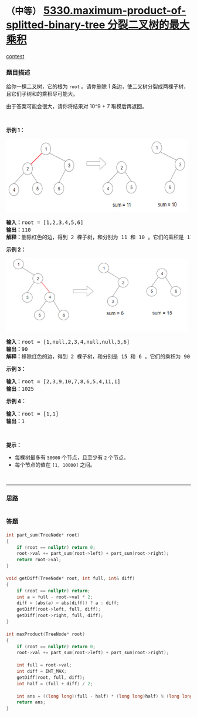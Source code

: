 # `（中等）` [5330.maximum-product-of-splitted-binary-tree 分裂二叉树的最大乘积](https://leetcode-cn.com/problems/maximum-product-of-splitted-binary-tree/)

[contest](https://leetcode-cn.com/contest/weekly-contest-174/problems/maximum-product-of-splitted-binary-tree/)

### 题目描述
<p>给你一棵二叉树，它的根为&nbsp;<code>root</code> 。请你删除 1 条边，使二叉树分裂成两棵子树，且它们子树和的乘积尽可能大。</p>
<p>由于答案可能会很大，请你将结果对 10^9 + 7 取模后再返回。</p>
<p>&nbsp;</p>
<p><strong>示例 1：</strong></p>
<p><strong><img alt="" src="./sample_1_1699.png" style="height: 200px; width: 495px;"></strong></p>
<pre><strong>输入：</strong>root = [1,2,3,4,5,6]
<strong>输出：</strong>110
<strong>解释：</strong>删除红色的边，得到 2 棵子树，和分别为 11 和 10 。它们的乘积是 110 （11*10）
</pre>

<p><strong>示例 2：</strong></p>
<p><img alt="" src="./sample_2_1699.png" style="height: 200px; width: 495px;"></p>
<pre><strong>输入：</strong>root = [1,null,2,3,4,null,null,5,6]
<strong>输出：</strong>90
<strong>解释：</strong>移除红色的边，得到 2 棵子树，和分别是 15 和 6 。它们的乘积为 90 （15*6）
</pre>

<p><strong>示例 3：</strong></p>
<pre><strong>输入：</strong>root = [2,3,9,10,7,8,6,5,4,11,1]
<strong>输出：</strong>1025
</pre>

<p><strong>示例 4：</strong></p>
<pre><strong>输入：</strong>root = [1,1]
<strong>输出：</strong>1
</pre>

<p>&nbsp;</p>
<p><strong>提示：</strong></p>
<ul>
	<li>每棵树最多有&nbsp;<code>50000</code>&nbsp;个节点，且至少有&nbsp;<code>2</code>&nbsp;个节点。</li>
	<li>每个节点的值在&nbsp;<code>[1, 10000]</code>&nbsp;之间。</li>
</ul>

​            

---
### 思路
```

```



### 答题
``` C++
int part_sum(TreeNode* root)
{
	if (root == nullptr) return 0;
	root->val += part_sum(root->left) + part_sum(root->right);
	return root->val;
}

void getDiff(TreeNode* root, int full, int& diff)
{
	if (root == nullptr) return;
	int a = full - root->val * 2;
	diff = (abs(a) < abs(diff)) ? a : diff;
	getDiff(root->left, full, diff);
	getDiff(root->right, full, diff);
}

int maxProduct(TreeNode* root) 
{
	if (root == nullptr) return 0;
	root->val += part_sum(root->left) + part_sum(root->right);

	int full = root->val;
	int diff = INT_MAX;
	getDiff(root, full, diff);
	int half = (full + diff) / 2;

	int ans = ((long long)(full - half) * (long long)half) % (long long)(1e9 + 7);
	return ans;
}
```




